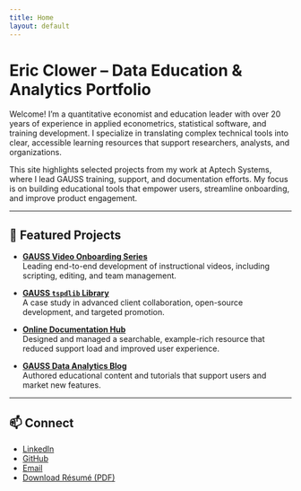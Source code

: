 ```yaml
---
title: Home
layout: default
---
```


# Eric Clower – Data Education & Analytics Portfolio

Welcome! I’m a quantitative economist and education leader with over 20 years of experience in applied econometrics, statistical software, and training development. I specialize in translating complex technical tools into clear, accessible learning resources that support researchers, analysts, and organizations.

This site highlights selected projects from my work at Aptech Systems, where I lead GAUSS training, support, and documentation efforts. My focus is on building educational tools that empower users, streamline onboarding, and improve product engagement.

---

## 🧰 Featured Projects

- **[GAUSS Video Onboarding Series](projects/onboarding-series.md)**  
  Leading end-to-end development of instructional videos, including scripting, editing, and team management.

- **[GAUSS `tspdlib` Library](projects/tspdlib-library.md)**  
  A case study in advanced client collaboration, open-source development, and targeted promotion.

- **[Online Documentation Hub](projects/documentation-hub.md)**  
  Designed and managed a searchable, example-rich resource that reduced support load and improved user experience.

- **[GAUSS Data Analytics Blog](projects/analytics-blog.md)**  
  Authored educational content and tutorials that support users and market new features.

---

## 📫 Connect

- [LinkedIn](https://www.linkedin.com/in/your-link)
- [GitHub](https://github.com/ec78)
- [Email](mailto:eric@example.com)
- [Download Résumé (PDF)](assets/pdf/resume-eric-clower.pdf)
